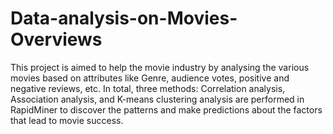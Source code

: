 # Data-analysis-on-Movies-Overviews
This project is aimed to help the movie industry by analysing the various movies based on attributes like Genre, audience votes, positive and negative reviews, etc. In total, three methods: Correlation analysis, Association analysis, and K-means clustering analysis are performed in RapidMiner to discover the patterns and make predictions about the factors that lead to movie success.
